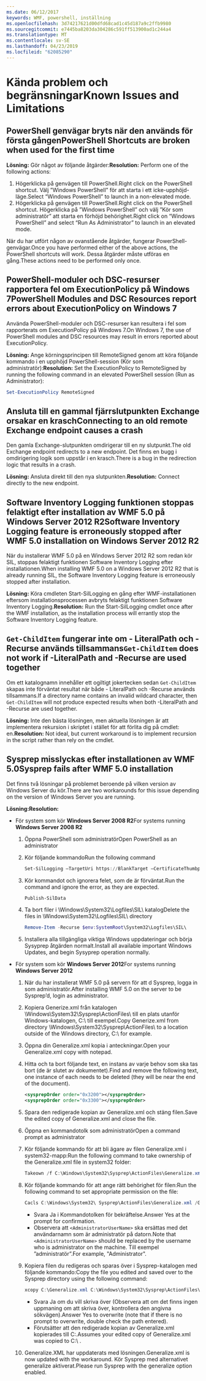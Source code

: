 ```yaml
---
ms.date: 06/12/2017
keywords: WMF, powershell, inställning
ms.openlocfilehash: 3d74217621d00dfd68cad1c45d187a9c2ffb9980
ms.sourcegitcommit: e7445ba8203da304286c591ff513900ad1c244a4
ms.translationtype: MT
ms.contentlocale: sv-SE
ms.lasthandoff: 04/23/2019
ms.locfileid: "62085290"
---
```

# <a name="known-issues-and-limitations"></a><span data-ttu-id="e6f9e-102">Kända problem och begränsningar</span><span class="sxs-lookup"><span data-stu-id="e6f9e-102">Known Issues and Limitations</span></span>

## <a name="powershell-shortcuts-are-broken-when-used-for-the-first-time"></a><span data-ttu-id="e6f9e-103">PowerShell genvägar bryts när den används för första gången</span><span class="sxs-lookup"><span data-stu-id="e6f9e-103">PowerShell Shortcuts are broken when used for the first time</span></span>

<span data-ttu-id="e6f9e-104">**Lösning:** Gör något av följande åtgärder:</span><span class="sxs-lookup"><span data-stu-id="e6f9e-104">**Resolution:** Perform one of the following actions:</span></span>

1. <span data-ttu-id="e6f9e-105">Högerklicka på genvägen till PowerShell.</span><span class="sxs-lookup"><span data-stu-id="e6f9e-105">Right click on the PowerShell shortcut.</span></span> <span data-ttu-id="e6f9e-106">Välj ”Windows PowerShell” för att starta i ett icke-upphöjd-läge.</span><span class="sxs-lookup"><span data-stu-id="e6f9e-106">Select “Windows PowerShell” to launch in a non-elevated mode.</span></span>
2. <span data-ttu-id="e6f9e-107">Högerklicka på genvägen till PowerShell.</span><span class="sxs-lookup"><span data-stu-id="e6f9e-107">Right click on the PowerShell shortcut.</span></span> <span data-ttu-id="e6f9e-108">Högerklicka på ”Windows PowerShell” och välj ”Kör som administratör” att starta en förhöjd behörighet.</span><span class="sxs-lookup"><span data-stu-id="e6f9e-108">Right click on “Windows PowerShell” and select “Run As Administrator” to launch in an elevated mode.</span></span>

<span data-ttu-id="e6f9e-109">När du har utfört någon av ovanstående åtgärder, fungerar PowerShell-genvägar.</span><span class="sxs-lookup"><span data-stu-id="e6f9e-109">Once you have performed either of the above actions, the PowerShell shortcuts will work.</span></span> <span data-ttu-id="e6f9e-110">Dessa åtgärder måste utföras en gång.</span><span class="sxs-lookup"><span data-stu-id="e6f9e-110">These actions need to be performed only once.</span></span>

## <a name="powershell-modules-and-dsc-resources-report-errors-about-executionpolicy-on-windows-7"></a><span data-ttu-id="e6f9e-111">PowerShell-moduler och DSC-resurser rapportera fel om ExecutionPolicy på Windows 7</span><span class="sxs-lookup"><span data-stu-id="e6f9e-111">PowerShell Modules and DSC Resources report errors about ExecutionPolicy on Windows 7</span></span>

<span data-ttu-id="e6f9e-112">Använda PowerShell-moduler och DSC-resurser kan resultera i fel som rapporterats om ExecutionPolicy på Windows 7.</span><span class="sxs-lookup"><span data-stu-id="e6f9e-112">On Windows 7, the use of PowerShell modules and DSC resources may result in errors reported about ExecutionPolicy.</span></span>

<span data-ttu-id="e6f9e-113">**Lösning:** Ange körningsprincipen till RemoteSigned genom att köra följande kommando i en upphöjd PowerShell-session (Kör som administratör):</span><span class="sxs-lookup"><span data-stu-id="e6f9e-113">**Resolution:** Set the ExecutionPolicy to RemoteSigned by running the following command in an elevated PowerShell session (Run as Administrator):</span></span>

```powershell
Set-ExecutionPolicy RemoteSigned
```

## <a name="connecting-to-an-old-remote-exchange-endpoint-causes-a-crash"></a><span data-ttu-id="e6f9e-114">Ansluta till en gammal fjärrslutpunkten Exchange orsakar en krasch</span><span class="sxs-lookup"><span data-stu-id="e6f9e-114">Connecting to an old remote Exchange endpoint causes a crash</span></span>

<span data-ttu-id="e6f9e-115">Den gamla Exchange-slutpunkten omdirigerar till en ny slutpunkt.</span><span class="sxs-lookup"><span data-stu-id="e6f9e-115">The old Exchange endpoint redirects to a new endpoint.</span></span> <span data-ttu-id="e6f9e-116">Det finns en bugg i omdirigering logik som uppstår i en krasch.</span><span class="sxs-lookup"><span data-stu-id="e6f9e-116">There is a bug in the redirection logic that results in a crash.</span></span>

<span data-ttu-id="e6f9e-117">**Lösning:** Ansluta direkt till den nya slutpunkten.</span><span class="sxs-lookup"><span data-stu-id="e6f9e-117">**Resolution:** Connect directly to the new endpoint.</span></span>

## <a name="software-inventory-logging-feature-is-erroneously-stopped-after-wmf-50-installation-on-windows-server-2012-r2"></a><span data-ttu-id="e6f9e-118">Software Inventory Logging funktionen stoppas felaktigt efter installation av WMF 5.0 på Windows Server 2012 R2</span><span class="sxs-lookup"><span data-stu-id="e6f9e-118">Software Inventory Logging feature is erroneously stopped after WMF 5.0 installation on Windows Server 2012 R2</span></span>

<span data-ttu-id="e6f9e-119">När du installerar WMF 5.0 på en Windows Server 2012 R2 som redan kör SIL, stoppas felaktigt funktionen Software Inventory Logging efter installationen.</span><span class="sxs-lookup"><span data-stu-id="e6f9e-119">When installing WMF 5.0 on a Windows Server 2012 R2 that is already running SIL, the Software Inventory Logging feature is erroneously stopped after installation.</span></span>

<span data-ttu-id="e6f9e-120">**Lösning:** Köra cmdleten Start-SilLogging en gång efter WMF-installationen eftersom installationsprocessen avbryts felaktigt funktionen Software Inventory Logging.</span><span class="sxs-lookup"><span data-stu-id="e6f9e-120">**Resolution:** Run the Start-SilLogging cmdlet once after the WMF installation, as the installation process will errantly stop the Software Inventory Logging feature.</span></span>

## <a name="get-childitem-does-not-work-if--literalpath-and--recurse-are-used-together"></a><span data-ttu-id="e6f9e-121">`Get-ChildItem` fungerar inte om - LiteralPath och -Recurse används tillsammans</span><span class="sxs-lookup"><span data-stu-id="e6f9e-121">`Get-ChildItem` does not work if -LiteralPath and -Recurse are used together</span></span>

<span data-ttu-id="e6f9e-122">Om ett katalognamn innehåller ett ogiltigt jokertecken sedan `Get-ChildItem` skapas inte förväntat resultat när både - LiteralPath och -Recurse används tillsammans.</span><span class="sxs-lookup"><span data-stu-id="e6f9e-122">If a directory name contains an invalid wildcard character, then `Get-ChildItem` will not produce expected results when both -LiteralPath and -Recurse are used together.</span></span>

<span data-ttu-id="e6f9e-123">**Lösning:** Inte den bästa lösningen, men aktuella lösningen är att implementera rekursion i skriptet i stället för att förlita dig på cmdlet: en.</span><span class="sxs-lookup"><span data-stu-id="e6f9e-123">**Resolution:** Not ideal, but current workaround is to implement recursion in the script rather than rely on the cmdlet.</span></span>

## <a name="sysprep-fails-after-wmf-50-installation"></a><span data-ttu-id="e6f9e-124">Sysprep misslyckas efter installationen av WMF 5.0</span><span class="sxs-lookup"><span data-stu-id="e6f9e-124">Sysprep fails after WMF 5.0 installation</span></span>

<span data-ttu-id="e6f9e-125">Det finns två lösningar på problemet beroende på vilken version av Windows Server du kör.</span><span class="sxs-lookup"><span data-stu-id="e6f9e-125">There are two workarounds for this issue depending on the version of Windows Server you are running.</span></span>

<span data-ttu-id="e6f9e-126">**Lösning:**</span><span class="sxs-lookup"><span data-stu-id="e6f9e-126">**Resolution:**</span></span>

- <span data-ttu-id="e6f9e-127">För system som kör **Windows Server 2008 R2**</span><span class="sxs-lookup"><span data-stu-id="e6f9e-127">For systems running **Windows Server 2008 R2**</span></span>
  1. <span data-ttu-id="e6f9e-128">Öppna PowerShell som administratör</span><span class="sxs-lookup"><span data-stu-id="e6f9e-128">Open PowerShell as an administrator</span></span>
  2. <span data-ttu-id="e6f9e-129">Kör följande kommando</span><span class="sxs-lookup"><span data-stu-id="e6f9e-129">Run the following command</span></span>

     ```powershell
     Set-SilLogging –TargetUri https://BlankTarget –CertificateThumbprint 0123456789
     ```

  3. <span data-ttu-id="e6f9e-130">Kör kommandot och ignorera felet, som de är förväntat.</span><span class="sxs-lookup"><span data-stu-id="e6f9e-130">Run the command and ignore the error, as they are expected.</span></span>

     ```powershell
     Publish-SilData
     ```

  4. <span data-ttu-id="e6f9e-131">Ta bort filer i \Windows\System32\Logfiles\SIL\ katalog</span><span class="sxs-lookup"><span data-stu-id="e6f9e-131">Delete the files in  \Windows\System32\Logfiles\SIL\ directory</span></span>

     ```powershell
     Remove-Item -Recurse $env:SystemRoot\System32\Logfiles\SIL\
     ```

  5. <span data-ttu-id="e6f9e-132">Installera alla tillgängliga viktiga Windows uppdateringar och börja Sysyprep åtgärden normalt.</span><span class="sxs-lookup"><span data-stu-id="e6f9e-132">Install all available important Windows Updates, and begin Sysyprep operation normally.</span></span>

- <span data-ttu-id="e6f9e-133">För system som kör **Windows Server 2012**</span><span class="sxs-lookup"><span data-stu-id="e6f9e-133">For systems running **Windows Server 2012**</span></span>
  1. <span data-ttu-id="e6f9e-134">När du har installerat WMF 5.0 på servern för att d Sysprep, logga in som administratör.</span><span class="sxs-lookup"><span data-stu-id="e6f9e-134">After installing WMF 5.0 on the server to be Sysprep’d, login as administrator.</span></span>
  2. <span data-ttu-id="e6f9e-135">Kopiera Generize.xml från katalogen \Windows\System32\Sysprep\ActionFiles\ till en plats utanför Windows-katalogen, C:\ till exempel.</span><span class="sxs-lookup"><span data-stu-id="e6f9e-135">Copy Generize.xml from directory \Windows\System32\Sysprep\ActionFiles\ to a location outside of the Windows directory, C:\ for example.</span></span>
  3. <span data-ttu-id="e6f9e-136">Öppna din Generalize.xml kopia i anteckningar.</span><span class="sxs-lookup"><span data-stu-id="e6f9e-136">Open your Generalize.xml copy with notepad.</span></span>
  4. <span data-ttu-id="e6f9e-137">Hitta och ta bort följande text, en instans av varje behov som ska tas bort (de är slutet av dokumentet).</span><span class="sxs-lookup"><span data-stu-id="e6f9e-137">Find and remove the following text, one instance of each needs to be deleted (they will be near the end of the document).</span></span>

     ```xml
     <sysprepOrder order="0x3200"></sysprepOrder>
     <sysprepOrder order="0x3300"></sysprepOrder>
     ```

  5. <span data-ttu-id="e6f9e-138">Spara den redigerade kopian av Generalize.xml och stäng filen.</span><span class="sxs-lookup"><span data-stu-id="e6f9e-138">Save the edited copy of Generalize.xml and close the file.</span></span>
  6. <span data-ttu-id="e6f9e-139">Öppna en kommandotolk som administratör</span><span class="sxs-lookup"><span data-stu-id="e6f9e-139">Open a command prompt as administrator</span></span>
  7. <span data-ttu-id="e6f9e-140">Kör följande kommando för att bli ägare av filen Generalize.xml i system32-mapp:</span><span class="sxs-lookup"><span data-stu-id="e6f9e-140">Run the following command to take ownership of the Generalize.xml file in system32 folder:</span></span>

     ```powershell
     Takeown /f C:\Windows\System32\Sysprep\ActionFiles\Generalize.xml
     ```

  8. <span data-ttu-id="e6f9e-141">Kör följande kommando för att ange rätt behörighet för filen:</span><span class="sxs-lookup"><span data-stu-id="e6f9e-141">Run the following command to set appropriate permission on the file:</span></span>

     ```powershell
     Cacls C:\Windows\System32\ Sysprep\ActionFiles\Generalize.xml /G `<AdministratorUserName>`:F
     ```

     - <span data-ttu-id="e6f9e-142">Svara Ja i Kommandotolken för bekräftelse.</span><span class="sxs-lookup"><span data-stu-id="e6f9e-142">Answer Yes at the prompt for confirmation.</span></span>
     - <span data-ttu-id="e6f9e-143">Observera att `<AdministratorUserName>` ska ersättas med det användarnamn som är administratör på datorn.</span><span class="sxs-lookup"><span data-stu-id="e6f9e-143">Note that `<AdministratorUserName>` should be replaced by the username who is administrator on the machine.</span></span> <span data-ttu-id="e6f9e-144">Till exempel ”administratör”.</span><span class="sxs-lookup"><span data-stu-id="e6f9e-144">For example, "Administrator".</span></span>

  9. <span data-ttu-id="e6f9e-145">Kopiera filen du redigeras och sparas över i Sysprep-katalogen med följande kommando:</span><span class="sxs-lookup"><span data-stu-id="e6f9e-145">Copy the file you edited and saved over to the Sysprep directory using the following command:</span></span>

     ```powershell
     xcopy C:\Generalize.xml C:\Windows\System32\Sysprep\ActionFiles\Generalize.xml
     ```

     - <span data-ttu-id="e6f9e-146">Svara Ja om du vill skriva över (Observera att om det finns ingen uppmaning om att skriva över, kontrollera den angivna sökvägen).</span><span class="sxs-lookup"><span data-stu-id="e6f9e-146">Answer Yes to overwrite (note that if there is no prompt to overwrite, double check the path entered).</span></span>
     - <span data-ttu-id="e6f9e-147">Förutsätter att den redigerade kopian av Generalize.xml kopierades till C:\.</span><span class="sxs-lookup"><span data-stu-id="e6f9e-147">Assumes your edited copy of Generalize.xml was copied to C:\ .</span></span>

  10. <span data-ttu-id="e6f9e-148">Generalize.XML har uppdaterats med lösningen.</span><span class="sxs-lookup"><span data-stu-id="e6f9e-148">Generalize.xml is now updated with the workaround.</span></span> <span data-ttu-id="e6f9e-149">Kör Sysprep med alternativet generalize aktiverat.</span><span class="sxs-lookup"><span data-stu-id="e6f9e-149">Please run Sysprep with the generalize option enabled.</span></span>